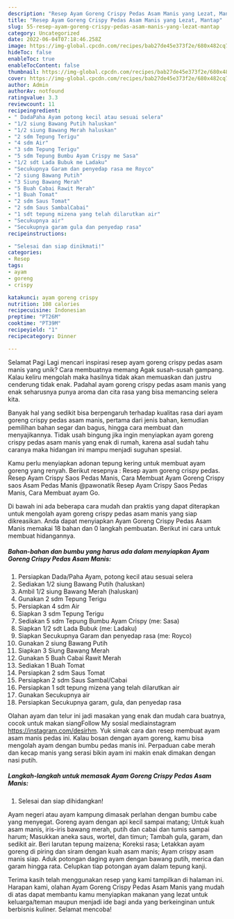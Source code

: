 ```yaml
---
description: "Resep Ayam Goreng Crispy Pedas Asam Manis yang Lezat, Mantap"
title: "Resep Ayam Goreng Crispy Pedas Asam Manis yang Lezat, Mantap"
slug: 55-resep-ayam-goreng-crispy-pedas-asam-manis-yang-lezat-mantap
category: Uncategorized
date: 2022-06-04T07:18:46.258Z
image: https://img-global.cpcdn.com/recipes/bab27de45e373f2e/680x482cq70/ayam-goreng-crispy-pedas-asam-manis-foto-resep-utama.jpg
hideToc: false
enableToc: true
enableTocContent: false
thumbnail: https://img-global.cpcdn.com/recipes/bab27de45e373f2e/680x482cq70/ayam-goreng-crispy-pedas-asam-manis-foto-resep-utama.jpg
cover: https://img-global.cpcdn.com/recipes/bab27de45e373f2e/680x482cq70/ayam-goreng-crispy-pedas-asam-manis-foto-resep-utama.jpg
author: Admin
authorAv: notfound
ratingvalue: 3.3
reviewcount: 11
recipeingredient:
- " DadaPaha Ayam potong kecil atau sesuai selera"
- "1/2 siung Bawang Putih haluskan"
- "1/2 siung Bawang Merah haluskan"
- "2 sdm Tepung Terigu"
- "4 sdm Air"
- "3 sdm Tepung Terigu"
- "5 sdm Tepung Bumbu Ayam Crispy me Sasa"
- "1/2 sdt Lada Bubuk me Ladaku"
- "Secukupnya Garam dan penyedap rasa me Royco"
- "2 siung Bawang Putih"
- "3 Siung Bawang Merah"
- "5 Buah Cabai Rawit Merah"
- "1 Buah Tomat"
- "2 sdm Saus Tomat"
- "2 sdm Saus SambalCabai"
- "1 sdt tepung mizena yang telah dilarutkan air"
- "Secukupnya air"
- "Secukupnya garam gula dan penyedap rasa"
recipeinstructions:

- "Selesai dan siap dinikmati!"
categories:
- Resep
tags:
- ayam
- goreng
- crispy

katakunci: ayam goreng crispy 
nutrition: 108 calories
recipecuisine: Indonesian
preptime: "PT26M"
cooktime: "PT39M"
recipeyield: "1"
recipecategory: Dinner

---
```



Selamat Pagi Lagi mencari inspirasi resep ayam goreng crispy pedas asam manis yang unik? Cara membuatnya memang Agak susah-susah gampang. Kalau keliru mengolah maka hasilnya tidak akan memuaskan dan justru cenderung tidak enak. Padahal ayam goreng crispy pedas asam manis yang enak seharusnya punya aroma dan cita rasa yang bisa memancing selera kita.


Banyak hal yang sedikit bisa berpengaruh terhadap kualitas rasa dari ayam goreng crispy pedas asam manis, pertama dari jenis bahan, kemudian pemilihan bahan segar dan bagus, hingga cara membuat dan menyajikannya. Tidak usah bingung jika ingin menyiapkan ayam goreng crispy pedas asam manis yang enak di rumah, karena asal sudah tahu caranya maka hidangan ini mampu menjadi suguhan spesial.

Kamu perlu menyiapkan adonan tepung kering untuk membuat ayam goreng yang renyah. Berikut resepnya : Resep ayam goreng crispy pedas. Resep Ayam Crispy Saos Pedas Manis, Cara Membuat Ayam Goreng Crispy saos Asam Pedas Manis @pawonatik Resep Ayam Crispy Saos Pedas Manis, Cara Membuat ayam Go.


Di bawah ini ada beberapa cara mudah dan praktis yang dapat diterapkan untuk mengolah ayam goreng crispy pedas asam manis yang siap dikreasikan. Anda dapat menyiapkan Ayam Goreng Crispy Pedas Asam Manis memakai 18 bahan dan 0 langkah pembuatan. Berikut ini cara untuk membuat hidangannya.

<!--inarticleads1-->

##### Bahan-bahan dan bumbu yang harus ada dalam menyiapkan Ayam Goreng Crispy Pedas Asam Manis:

1. Persiapkan  Dada/Paha Ayam, potong kecil atau sesuai selera
1. Sediakan 1/2 siung Bawang Putih (haluskan)
1. Ambil 1/2 siung Bawang Merah (haluskan)
1. Gunakan 2 sdm Tepung Terigu
1. Persiapkan 4 sdm Air
1. Siapkan 3 sdm Tepung Terigu
1. Sediakan 5 sdm Tepung Bumbu Ayam Crispy (me: Sasa)
1. Siapkan 1/2 sdt Lada Bubuk (me: Ladaku)
1. Siapkan Secukupnya Garam dan penyedap rasa (me: Royco)
1. Gunakan 2 siung Bawang Putih
1. Siapkan 3 Siung Bawang Merah
1. Gunakan 5 Buah Cabai Rawit Merah
1. Sediakan 1 Buah Tomat
1. Persiapkan 2 sdm Saus Tomat
1. Persiapkan 2 sdm Saus Sambal/Cabai
1. Persiapkan 1 sdt tepung mizena yang telah dilarutkan air
1. Gunakan Secukupnya air
1. Persiapkan Secukupnya garam, gula, dan penyedap rasa


Olahan ayam dan telur ini jadi masakan yang enak dan mudah cara buatnya, cocok untuk makan siangFollow My sosial mediainstagram https://instagram.com/desirhm. Yuk simak cara dan resep membuat ayam asam manis pedas ini. Kalau bosan dengan ayam goreng, kamu bisa mengolah ayam dengan bumbu pedas manis ini. Perpaduan cabe merah dan kecap manis yang serasi bikin ayam ini makin enak dimakan dengan nasi putih. 

<!--inarticleads2-->

##### Langkah-langkah untuk memasak Ayam Goreng Crispy Pedas Asam Manis:


1. Selesai dan siap dihidangkan!

Ayam negeri atau ayam kampung dimasak perlahan dengan bumbu cabe yang menyegat. Goreng ayam dengan api kecil sampai matang; Untuk kuah asam manis, iris-iris bawang merah, putih dan cabai dan tumis sampai harum; Masukkan aneka saus, wortel, dan timun; Tambah gula, garam, dan sedikit air. Beri larutan tepung maizena; Koreksi rasa; Letakkan ayam goreng di piring dan siram dengan kuah asam manis; Ayam crispy asam manis siap. Aduk potongan daging ayam dengan bawang putih, merica dan garam hingga rata. Celupkan tiap potongan ayam dalam tepung kanji. 

Terima kasih telah menggunakan resep yang kami tampilkan di halaman ini. Harapan kami, olahan Ayam Goreng Crispy Pedas Asam Manis yang mudah di atas dapat membantu kamu menyiapkan makanan yang lezat untuk keluarga/teman maupun menjadi ide bagi anda yang berkeinginan untuk berbisnis kuliner. Selamat mencoba!
